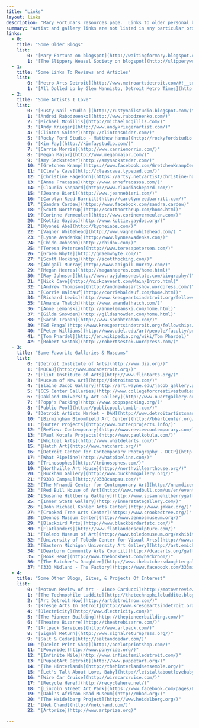 ```yaml
---
title: "Links"
layout: links
description: "Mary Fortuna's resources page.  Links to older personal blogs, artist pages, and other articles of interest"
summary: "Artist and gallery links are not listed in any particular order, I'm just adding them as they come to me. Just poke around and click, see what you find. There's bound to be something interesting."
links: 
  - 0:
    title: "Some Older Blogs"
    list:
        0: "[Mary Fortuna on blogspot](http://waitingformary.blogspot.com/)" 
        1: "[The Slippery Weasel Society on blogspot](http://slipperyweaselsociety.blogspot.com/)"
  - 1: 
    title: "Some Links To Reviews and Articles"
    list:
        0: "[Metro Arts Detroit](http://www.metroartsdetroit.com/#!__season-3/vstc8=show-308)"
        1: "[All Dolled Up by Glen Mannisto, Detroit Metro Times](http://www.metrotimes.com/detroit/all-dolled-up/Content?oid=2185508)"
  - 2:
    title: "Some Artists I Love"
    list:
        0: "[Rusty Nail Studio ](http://rustynailstudio.blogspot.com/)"  
        1: "[Andrei Rabodzeenko](http://www.rabodzeenko.com/)"
        2: "[Michael McGillis](http://michaelmcgillis.com/)"
        3: "[Andy Krieger](http://www.andykriegerartist.com/)"
        4: "[Clinton Snider](http://clintonsnider.com/)"
        5: "[Rocky Ford Studio - Matthew Hanna](http://rockyfordstudio.blogspot.com/)"
        6: "[Kim Fay](http://kimfaystudio.com/)"
        7: "[Carrie Morris](http://www.carriemorris.com/)"
        8: "[Megan Major](http://www.meganmajor.com/)"
        9: "[Amy Sacksteder](http://amysacksteder.com/)"
        10: "[Gretchen Kramp](https://www.facebook.com/GretchenKrampCeramicTiles)"
        11: "[Clea's Cave](http://cleascave.typepad.com/)"
        12: "[Christine Hagedorn](https://artsy.net/artist/christine-hagedorn)"
        13: "[Anne Fracassa](http://www.annefracassa.com/)"
        14: "[Claudia Shepard](http://www.claudiashepard.com/)"
        15: "[Jeanne Bieri](http://www.jeannebieri.com/)"
        16: "[Carolyn Reed Barritt](http://carolynreedbarritt.com/)"
        17: "[Sandra Cardew](https://www.facebook.com/sandra.cardew)"
        18: "[Scott Northrup](http://scottnorthrup.com/home.html)"
        19: "[Corinne Vermeulen](http://www.corinevermeulen.com/)"
        20: "[Kottie Gaydos](http://www.kottie.gaydos.org/)"
        21: "[Kyohei Abe](http://kyoheiabe.com/)"
        22: "[Vagner Whitehead](http://www.vagnerwhitehead.com/) "
        23: "[Lynne Avadenka](http://www.lynneavadenka.com/)"
        24: "[Chido Johnson](http://chidox.com/)"
        25: "[Teresa Petersen](http://www.teresapetersen.com/)"
        26: "[Graem Whyte](http://graemwhyte.com/)"
        27: "[Scott Hocking](http://scotthocking.com/)"
        28: "[Abigail Murray](http://www.abigail-murray.com/)"
        29: "[Megan Heeres](http://meganheeres.com/home.html)"
        30: "[Ray Johnson](http://www.rayjohnsonestate.com/biography/)"
        31: "[Nick Cave](http://nickcaveart.com/Main/Intro.html)"
        32: "[Andrew Thompson](http://andrewhasartshow.wordpress.com/)"
        33: "[Corrie Baldauf](http://corriebaldauf.com/home.html)"
        34: "[Richard Lewis](http://www.kresgeartsindetroit.org/fellowships/past-fellows/2011-fellows/richard-lewis/)"
        35: "[Amanda Thatch](http://www.amandathatch.com/)"
        36: "[Anne Lemanski](http://annelemanski.com/home.html)"
        37: "[Gilda Snowden](http://gildasnowden.com/home.html)"
        38: "[Sarah Trahan](http://www.sarahtrahan.com/)"
        39: "[Ed Fraga](http://www.kresgeartsindetroit.org/fellowships/past-fellows/2009-fellows/ed-fraga/)"
        40: "[Peter Williams](http://www.udel.edu/art/people/faculty/people/williams.html) "
        41: "[Tom Phardel](http://en.wikipedia.org/wiki/Tom_Phardel)"
        42: "[Robert Sestok](http://robertsestok.wordpress.com/)"
  - 3:
    title: "Some Favorite Galleries & Museums"
    list:
        0: "[Detroit Institute of Arts](http://www.dia.org/)"   
        1: "[MOCAD](http://www.mocadetroit.org/)"
        2: "[Flint Institute of Arts](http://www.flintarts.org/)"
        3: "[Museum of New Art](http://detroitmona.com/)"
        4: "[Elaine Jacob Gallery](http://art.wayne.edu/jacob_gallery.php)"
        5: "[CCS Center Galleries](http://www.collegeforcreativestudies.edu/community-outreach-and-engagement/center-galleries)"
        6: "[Oakland University Art Gallery](http://www.ouartgallery.org/)"
        7: "[Popp's Packing](http://www.poppspacking.org/)"
        8: "[Public Pool](http://publicpool.tumblr.com/)"
        9: "[Detroit Artists Market - DAM](http://www.detroitartistsmarket.org/) "
        10: "[Birmingham Bloomfield Art Center](http://bbartcenter.org/) "
        11: "[Butter Projects](http://www.butterprojects.info/)"
        12: "[ReView: Contemporary](http://www.reviewcontemporary.com/)"
        13: "[Paul Kotula Projects](http://www.paulkotula.com/)"
        14: "[Whitdel Arts](http://www.whitdelarts.com/)"
        15: "[Hatch Art](http://www.hatchart.org/)"
        16: "[Detroit Center for Contemporary Photography - DCCP](http://www.detroitccp.org/)"
        17: "[What Pipeline](http://whatpipeline.com/)"
        18: "[Trinosophes](http://trinosophes.com/)"
        19: "[Northville Art House](http://northvillearthouse.org/)"
        20: "[Buckham Gallery](http://www.buckhamgallery.org/)"
        21: "[9338 Campau](http://9338campau.com/)"
        22: "[The N'namdi Center for Contemporary Art](http://nnamdicenter.org/)"
        23: "[Red Bull House of Art](http://www.redbull.com/us/en/events/1331618729312/red-bull-house-of-art)"
        24: "[Susanne Hillberry Gallery](http://www.susannehilberrygallery.com/)"
        25: "[Inner State Gallery](http://innerstategallery.com/)"
        26: "[John Michael Kohler Arts Center](http://www.jmkac.org/)"
        27: "[Crooked Tree Arts Center](https://www.crookedtree.org/)"
        28: "[Dennos Museum Center](http://www.dennosmuseum.org/)"
        29: "[Blackbird Arts](http://www.blackbirdartstc.com/)"
        30: "[Flatlanders](http://www.flatlandersculpture.com/)"
        31: "[Toledo Museum of Art](http://www.toledomuseum.org/exhibitions/)"
        32: "[University of Toledo Center for Visual Arts](http://www.utoledo.edu/comm-arts/art/galleries/index.html)"
        33: "[Eastern Michigan University Art Gallery](http://art.emich.edu/pages/about-the-gallery-programs)"
        34: "[Dearborn Community Arts Council](http://dcacarts.org/gallery/)"
        35: "[Book Beat](http://www.thebookbeat.com/backroom/)"
        36: "[The Butcher's Daughter](http://www.thebutchersdaughtergallery.com/The_Butchers_Daughter_Gallery/The_Butchers_Daughter.html)"
        37: "[333 Midland - The Factory](https://www.facebook.com/333midland)"
  - 4: 
    title: "Some Other Blogs, Sites, & Projects Of Interest"
    list:
        0: "[Motown Review of Art - Vince Carducci](http://motownreviewofart.blogspot.com/)"
        1: "[The Technophile Luddite](http://thetechnophileluddite.blogspot.com/)"
        2: "[Art Detroit Now](http://artdetroitnow.com/)"
        3: "[Kresge Arts In Detroit](http://www.kresgeartsindetroit.org/)"
        4: "[Dlectricity](http://www.dlectricity.com/)"
        5: "[The Pioneer Building](http://thepioneerbuilding.com/)"
        6: "[Theatre Bizarre](http://theatrebizarre.com/)"
        7: "[Artpack Services](http://www.artpack.com/)"
        8: "[Signal Return](http://www.signalreturnpress.org/)"
        9: "[Salt & Cedar](http://saltandcedar.com/)"
        10: "[Ocelot Print Shop](http://ocelotprintshop.com/)"
        11: "[Ponyride](http://www.ponyride.org/)"
        12: "[Infinite Mile](http://www.infinitemiledetroit.com/)"
        13: "[PuppetArt Detroit](http://www.puppetart.org/)"
        14: "[The Hinterlands](http://thehinterlandsensemble.org/)"
        15: "[Let's Talk About Love, Baby](http://letstalkaboutlovebaby.com/)"
        16: "[Wire Car Cruise](http://wirecarcruise.com/)"
        17: "[Recycle Here!](http://recyclehere.net/)"
        18: "[Lincoln Street Art Park](https://www.facebook.com/pages/Lincoln-Street-Art-Park/179542518761761?sk=timeline)"
        19: "[Dabl's African Bead Museum](http://mbad.org/)"
        20: "[The Heidelberg Project](http://www.heidelberg.org/)"
        21: "[Nek Chand](http://nekchand.com/)"
        22: "[Artprize](http://www.artprize.org)"
  
---
```




